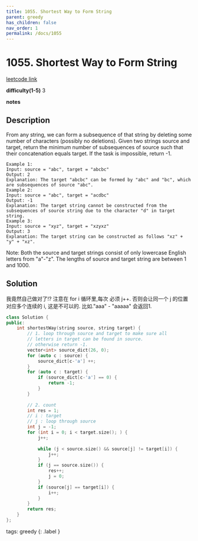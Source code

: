 ```yaml
---
title: 1055. Shortest Way to Form String
parent: greedy
has_children: false
nav_order: 1
permalink: /docs/1055
---
```

# 1055. Shortest Way to Form String
[leetcode link](https://leetcode.com/problems/shortest-way-to-form-string/)

**difficulty(1-5)**
3

**notes**   


## Description
From any string, we can form a subsequence of that string by deleting some number of characters (possibly no deletions).
Given two strings source and target, return the minimum number of subsequences of source such that their concatenation equals target. If the task is impossible, return -1.
```
Example 1:
Input: source = "abc", target = "abcbc"
Output: 2
Explanation: The target "abcbc" can be formed by "abc" and "bc", which are subsequences of source "abc".
Example 2:
Input: source = "abc", target = "acdbc"
Output: -1
Explanation: The target string cannot be constructed from the subsequences of source string due to the character "d" in target string.
Example 3:
Input: source = "xyz", target = "xzyxz"
Output: 3
Explanation: The target string can be constructed as follows "xz" + "y" + "xz".
```
Note:
Both the source and target strings consist of only lowercase English letters from "a"-"z".
The lengths of source and target string are between 1 and 1000.

## Solution
我竟然自己做对了!?
注意在 for i 循环里,每次 必须 j++. 否则会让同一个 j 的位置对应多个连续的 i, 这是不可以的.
比如."aaa" - "aaaaa" 会返回1. 
```c++
class Solution {
public:
    int shortestWay(string source, string target) {
        // 1. loop through source and target to make sure all
        // letters in target can be found in source. 
        // otherwise return -1.
        vector<int> source_dict(26, 0);
        for (auto c : source) {
            source_dict[c-'a'] ++;
        }
        for (auto c : target) {
            if (source_dict[c-'a'] == 0) {
                return -1;
            }
        }
        
        // 2. count 
        int res = 1;
        // i : target
        // j : loop through source
        int j = -1;
        for (int i = 0; i < target.size(); ) {
            j++;
            
            while (j < source.size() && source[j] != target[i]) {
                j++;
            }
            if (j == source.size()) {
                res++;
                j = 0;
            }
            if (source[j] == target[i]) {
                i++;
            }
        }
        return res;
    }
};
```


tags:
greedy
{: .label }
<!-- 
Blue label
{: .label .label-blue }

Stable
{: .label .label-green }

New release
{: .label .label-purple }

Coming soon
{: .label .label-yellow }

Deprecated
{: .label .label-red }
 -->
